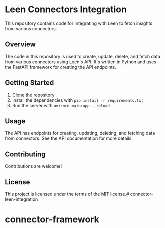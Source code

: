 # Leen Connectors Integration

This repository contains code for integrating with Leen to fetch insights from various connectors.

## Overview

The code in this repository is used to create, update, delete, and fetch data from various connectors using Leen's API. It's written in Python and uses the FastAPI framework for creating the API endpoints.

## Getting Started

1. Clone the repository
2. Install the dependencies with `pip install -r requirements.txt`
3. Run the server with `uvicorn main:app --reload`

## Usage

The API has endpoints for creating, updating, deleting, and fetching data from connectors. See the API documentation for more details.

## Contributing

Contributions are welcome!

## License

This project is licensed under the terms of the MIT license.# connector-leen-integration
# connector-framework
